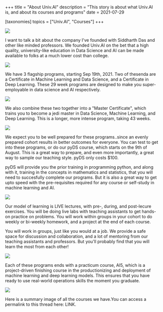 +++
title = "About Univ.AI"
description = "This story is about what Univ.AI is, and about its courses and programs"
date = 2021-07-29

[taxonomies]
topics = ["Univ.AI", "Courses"]
+++


![](/AboutUnivAI/1.png)

I want to talk a bit about the company I've founded with Siddharth Das and other like minded professors. 
We founded Univ.AI on the bet that a high quality, university-like education in Data Science and AI can 
be made available to folks at a much lower cost than college.




![](/AboutUnivAI/2.png)

We have 3 flagship programs, starting Sep 19th, 2021. Two of thesenda are a Certificate in 
Machine Learning and Data Science, and a Certificate in Deep Learning. These 29 week programs are designed to
make you super-employable in data science and AI respectively.




![](/AboutUnivAI/3.png)

We also combine these two together into a "Master Certificate", which trains you to become a jedi master in Data Science,
Machine Learning, and Deep Learning. This is a longer, more intense program, taking 43 weeks.




![](/AboutUnivAI/4.png)

We expect you to be well prepared for these programs..since an evenly prepared cohort results in better outcomes for everyone.
You can test to get into these programs, or do our pyDS course, which starts on the 9th of August. This is a great way to prepare, and even more importantly, a great way to sample our teaching style. pyDS only costs $100.




pyDS will provide you the prior training in programming python, and along with it, training in the concepts in mathematics and statistics, that you will need to succesfully complete our programs. But it is also a great way to get upto speed with the pre-requisites required for any course or self-study in machine learning and AI.




![](/AboutUnivAI/6.png)

Our model of learning is LIVE lectures, with pre-, during, and post-lecure exercises. You will be doing live labs with teaching assistants to get hands-on practice on problems. You will work within groups in your cohort to do weekly or bi-weekly homework, and a project at the end of each course.




You will work in groups, just like you would at a job. We provide a safe space for discussion and collaboration, and a lot of
mentoring from our teaching assistants and professors. But you'll probably find that you will learn the most from each other!




![](/AboutUnivAI/8.png)

Each of these programs ends with a practicum course, AI5, which is a project-driven finishing course in the productionizing and deployment of machine learning and deep learning models. This ensures that you have ready to use real-world operations skills the moment you graduate.




![](/AboutUnivAI/9.png)

Here is a summary image of all the courses we have.You can access a permalink to this thread here: LINK.

